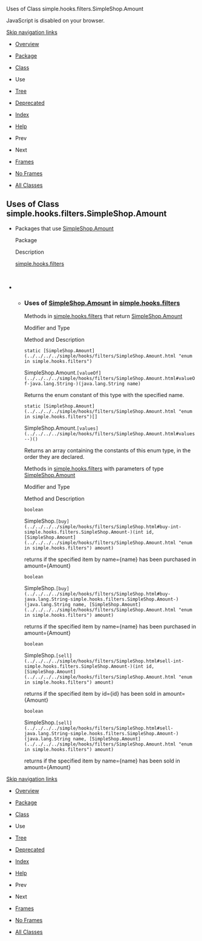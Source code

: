 Uses of Class simple.hooks.filters.SimpleShop.Amount   <!-- try { if (location.href.indexOf('is-external=true') == -1) { parent.document.title="Uses of Class simple.hooks.filters.SimpleShop.Amount"; } } catch(err) { } //-->

JavaScript is disabled on your browser.

[Skip navigation links](#skip.navbar.top "Skip navigation links")

*   [Overview](../../../../overview-summary.html)
*   [Package](../package-summary.html)
*   [Class](../../../../simple/hooks/filters/SimpleShop.Amount.html "enum in simple.hooks.filters")
*   Use
*   [Tree](../package-tree.html)
*   [Deprecated](../../../../deprecated-list.html)
*   [Index](../../../../index-files/index-1.html)
*   [Help](../../../../help-doc.html)

*   Prev
*   Next

*   [Frames](../../../../index.html?simple/hooks/filters/class-use/SimpleShop.Amount.html)
*   [No Frames](SimpleShop.Amount.html)

*   [All Classes](../../../../allclasses-noframe.html)

<!-- allClassesLink = document.getElementById("allclasses\_navbar\_top"); if(window==top) { allClassesLink.style.display = "block"; } else { allClassesLink.style.display = "none"; } //-->

Uses of Class  
simple.hooks.filters.SimpleShop.Amount
------------------------------------------------------

*   Packages that use [SimpleShop.Amount](../../../../simple/hooks/filters/SimpleShop.Amount.html "enum in simple.hooks.filters") 
    
    Package
    
    Description
    
    [simple.hooks.filters](#simple.hooks.filters)
    
     
    
*   *   ### Uses of [SimpleShop.Amount](../../../../simple/hooks/filters/SimpleShop.Amount.html "enum in simple.hooks.filters") in [simple.hooks.filters](../../../../simple/hooks/filters/package-summary.html)
        
        Methods in [simple.hooks.filters](../../../../simple/hooks/filters/package-summary.html) that return [SimpleShop.Amount](../../../../simple/hooks/filters/SimpleShop.Amount.html "enum in simple.hooks.filters") 
        
        Modifier and Type
        
        Method and Description
        
        `static [SimpleShop.Amount](../../../../simple/hooks/filters/SimpleShop.Amount.html "enum in simple.hooks.filters")`
        
        SimpleShop.Amount.`[valueOf](../../../../simple/hooks/filters/SimpleShop.Amount.html#valueOf-java.lang.String-)(java.lang.String name)`
        
        Returns the enum constant of this type with the specified name.
        
        `static [SimpleShop.Amount](../../../../simple/hooks/filters/SimpleShop.Amount.html "enum in simple.hooks.filters")[]`
        
        SimpleShop.Amount.`[values](../../../../simple/hooks/filters/SimpleShop.Amount.html#values--)()`
        
        Returns an array containing the constants of this enum type, in the order they are declared.
        
        Methods in [simple.hooks.filters](../../../../simple/hooks/filters/package-summary.html) with parameters of type [SimpleShop.Amount](../../../../simple/hooks/filters/SimpleShop.Amount.html "enum in simple.hooks.filters") 
        
        Modifier and Type
        
        Method and Description
        
        `boolean`
        
        SimpleShop.`[buy](../../../../simple/hooks/filters/SimpleShop.html#buy-int-simple.hooks.filters.SimpleShop.Amount-)(int id, [SimpleShop.Amount](../../../../simple/hooks/filters/SimpleShop.Amount.html "enum in simple.hooks.filters") amount)`
        
        returns if the specified item by name={name} has been purchased in amount={Amount}
        
        `boolean`
        
        SimpleShop.`[buy](../../../../simple/hooks/filters/SimpleShop.html#buy-java.lang.String-simple.hooks.filters.SimpleShop.Amount-)(java.lang.String name, [SimpleShop.Amount](../../../../simple/hooks/filters/SimpleShop.Amount.html "enum in simple.hooks.filters") amount)`
        
        returns if the specified item by name={name} has been purchased in amount={Amount}
        
        `boolean`
        
        SimpleShop.`[sell](../../../../simple/hooks/filters/SimpleShop.html#sell-int-simple.hooks.filters.SimpleShop.Amount-)(int id, [SimpleShop.Amount](../../../../simple/hooks/filters/SimpleShop.Amount.html "enum in simple.hooks.filters") amount)`
        
        returns if the specified item by id={id} has been sold in amount={Amount}
        
        `boolean`
        
        SimpleShop.`[sell](../../../../simple/hooks/filters/SimpleShop.html#sell-java.lang.String-simple.hooks.filters.SimpleShop.Amount-)(java.lang.String name, [SimpleShop.Amount](../../../../simple/hooks/filters/SimpleShop.Amount.html "enum in simple.hooks.filters") amount)`
        
        returns if the specified item by name={name} has been sold in amount={Amount}
        

[Skip navigation links](#skip.navbar.bottom "Skip navigation links")

*   [Overview](../../../../overview-summary.html)
*   [Package](../package-summary.html)
*   [Class](../../../../simple/hooks/filters/SimpleShop.Amount.html "enum in simple.hooks.filters")
*   Use
*   [Tree](../package-tree.html)
*   [Deprecated](../../../../deprecated-list.html)
*   [Index](../../../../index-files/index-1.html)
*   [Help](../../../../help-doc.html)

*   Prev
*   Next

*   [Frames](../../../../index.html?simple/hooks/filters/class-use/SimpleShop.Amount.html)
*   [No Frames](SimpleShop.Amount.html)

*   [All Classes](../../../../allclasses-noframe.html)

<!-- allClassesLink = document.getElementById("allclasses\_navbar\_bottom"); if(window==top) { allClassesLink.style.display = "block"; } else { allClassesLink.style.display = "none"; } //-->